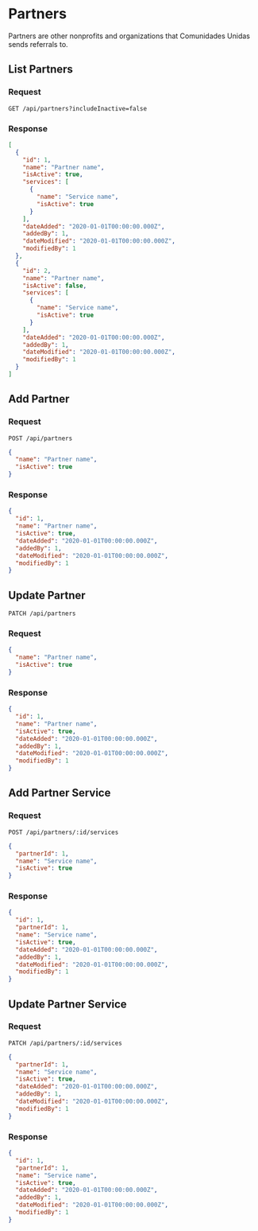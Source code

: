 # Partners

Partners are other nonprofits and organizations that Comunidades Unidas sends referrals to.

## List Partners

### Request

```
GET /api/partners?includeInactive=false
```

### Response

```json
[
  {
    "id": 1,
    "name": "Partner name",
    "isActive": true,
    "services": [
      {
        "name": "Service name",
        "isActive": true
      }
    ],
    "dateAdded": "2020-01-01T00:00:00.000Z",
    "addedBy": 1,
    "dateModified": "2020-01-01T00:00:00.000Z",
    "modifiedBy": 1
  },
  {
    "id": 2,
    "name": "Partner name",
    "isActive": false,
    "services": [
      {
        "name": "Service name",
        "isActive": true
      }
    ],
    "dateAdded": "2020-01-01T00:00:00.000Z",
    "addedBy": 1,
    "dateModified": "2020-01-01T00:00:00.000Z",
    "modifiedBy": 1
  }
]
```

## Add Partner

### Request

```
POST /api/partners
```

```json
{
  "name": "Partner name",
  "isActive": true
}
```

### Response

```json
{
  "id": 1,
  "name": "Partner name",
  "isActive": true,
  "dateAdded": "2020-01-01T00:00:00.000Z",
  "addedBy": 1,
  "dateModified": "2020-01-01T00:00:00.000Z",
  "modifiedBy": 1
}
```

## Update Partner

```
PATCH /api/partners
```

### Request

```json
{
  "name": "Partner name",
  "isActive": true
}
```

### Response

```json
{
  "id": 1,
  "name": "Partner name",
  "isActive": true,
  "dateAdded": "2020-01-01T00:00:00.000Z",
  "addedBy": 1,
  "dateModified": "2020-01-01T00:00:00.000Z",
  "modifiedBy": 1
}
```

## Add Partner Service

### Request

```
POST /api/partners/:id/services
```

```json
{
  "partnerId": 1,
  "name": "Service name",
  "isActive": true
}
```

### Response

```json
{
  "id": 1,
  "partnerId": 1,
  "name": "Service name",
  "isActive": true,
  "dateAdded": "2020-01-01T00:00:00.000Z",
  "addedBy": 1,
  "dateModified": "2020-01-01T00:00:00.000Z",
  "modifiedBy": 1
}
```

## Update Partner Service

### Request

```
PATCH /api/partners/:id/services
```

```json
{
  "partnerId": 1,
  "name": "Service name",
  "isActive": true,
  "dateAdded": "2020-01-01T00:00:00.000Z",
  "addedBy": 1,
  "dateModified": "2020-01-01T00:00:00.000Z",
  "modifiedBy": 1
}
```

### Response

```json
{
  "id": 1,
  "partnerId": 1,
  "name": "Service name",
  "isActive": true,
  "dateAdded": "2020-01-01T00:00:00.000Z",
  "addedBy": 1,
  "dateModified": "2020-01-01T00:00:00.000Z",
  "modifiedBy": 1
}
```
